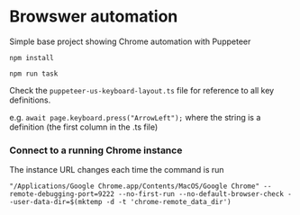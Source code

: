# Browswer automation

Simple base project showing Chrome automation with Puppeteer

```shell
npm install

npm run task
```

Check the `puppeteer-us-keyboard-layout.ts` file for reference to all key definitions.

e.g.
`await page.keyboard.press("ArrowLeft");` where the string is a definition (the first column in the .ts file)

### Connect to a running Chrome instance

The instance URL changes each time the command is run

```shell
"/Applications/Google Chrome.app/Contents/MacOS/Google Chrome" --remote-debugging-port=9222 --no-first-run --no-default-browser-check --user-data-dir=$(mktemp -d -t 'chrome-remote_data_dir')
```
